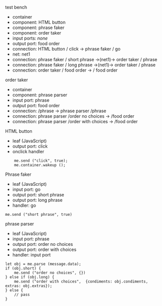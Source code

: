 test bench
- container
- component: HTML button
- component: phrase faker
- component: order taker
- input ports: *none*
- output port: food order
- connection: HTML button / click -> phrase faker / go
- net: net1
- connection: phrase faker / short phrase ->(net1)-> order taker / phrase
- connection: phrase faker / long phrase ->(net1)-> order taker / phrase
- connection: order taker / food order -> / food order

order taker
- container
- component: phrase parser
- input port: phrase
- output port: food order
- connection: /phrase -> phrase parser /phrase 
- connection: phrase parser /order no choices -> /food order
- connection: phrase parser /order with choices -> /food order

HTML button
- leaf (JavaScript)
- output port: click
- onclick handler
```
	me.send ("click", true);
	me.container.wakeup ();
```

Phrase  faker
- leaf (JavaScript)
- input port: go
- output port: short phrase
- output port: long phrase
- handler: go
```
me.send ("short phrase", true)
```

phrase  parser
- leaf (JavaScript)
- input port: phrase
- output port: order no choices
- output port: order with choices
- handler:  input  port
```
let obj = me.parse (message.data);
if (obj.short) {
    me.send ("order no choices", {})
} else if (obj.long) {
    me.send ("order with choices",  {condiments: obj.condiments, extras: obj.extras});
} else {
    // pass
}
```
